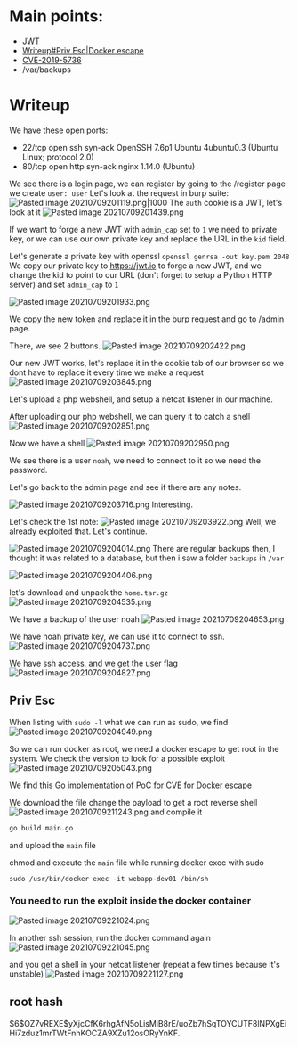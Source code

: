 # Main points:
* [JWT](https://jwt.io/)
* [Writeup#Priv Esc|Docker escape](/assets/Boxes/Notebook/Writeup%23Priv%20Esc%7CDocker%20escape)
* [CVE-2019-5736](https://www.openwall.com/lists/oss-security/2019/02/13/3)
* /var/backups

# Writeup
We have these open ports:

* 22/tcp open  ssh     syn-ack OpenSSH 7.6p1 Ubuntu 4ubuntu0.3 (Ubuntu Linux; protocol 2.0)
* 80/tcp open  http    syn-ack nginx 1.14.0 (Ubuntu)

We see there is a login page, we can register by going to the /register page
we create `user: user`
Let's look at the request in burp suite:
![Pasted image 20210709201119.png|1000](/assets/Pasted%20image%2020210709201119.png%7C1000)
The `auth` cookie is a JWT, let's look at it
![Pasted image 20210709201439.png](/assets/Pasted%20image%2020210709201439.png)

If we want to forge a new JWT with `admin_cap` set to `1` we need to private key, or we can use our own private key and replace the URL in the `kid` field.

Let's generate a private key with openssl
`openssl genrsa -out key.pem 2048`
We copy our private key to https://jwt.io to forge a new JWT, and we change the kid to point to our URL (don't forget to setup a Python HTTP server) and set `admin_cap` to `1`

![Pasted image 20210709201933.png](/assets/Pasted%20image%2020210709201933.png)

We copy the new token and replace it in the burp request and go to /admin page.

There, we see 2 buttons. 
![Pasted image 20210709202422.png](/assets/Pasted%20image%2020210709202422.png)

Our new JWT works, let's replace it in the cookie tab of our browser so we dont have to replace it every time we make a request
![Pasted image 20210709203845.png](/assets/Pasted%20image%2020210709203845.png)

Let's upload a php webshell, and setup a netcat listener in our machine.

After uploading our php webshell, we can query it to catch a shell
![Pasted image 20210709202851.png](/assets/Pasted%20image%2020210709202851.png)

Now we have a shell
![Pasted image 20210709202950.png](/assets/Pasted%20image%2020210709202950.png)

We see there is a user `noah`, we need to connect to it so we need the password.

Let's go back to the admin page and see if there are any notes.

![Pasted image 20210709203716.png](/assets/Pasted%20image%2020210709203716.png)
Interesting.

Let's check the 1st note:
![Pasted image 20210709203922.png](/assets/Pasted%20image%2020210709203922.png)
Well, we already exploited that. Let's continue.

![Pasted image 20210709204014.png](/assets/Pasted%20image%2020210709204014.png)
There are regular backups then, I thought it was related to a database, but then i saw a folder `backups` in `/var`

![Pasted image 20210709204406.png](/assets/Pasted%20image%2020210709204406.png)

let's download and unpack the `home.tar.gz`
![Pasted image 20210709204535.png](/assets/Pasted%20image%2020210709204535.png)

We have a backup of the user noah
![Pasted image 20210709204653.png](/assets/Pasted%20image%2020210709204653.png)

We have noah private key, we can use it to connect to ssh.
![Pasted image 20210709204737.png](/assets/Pasted%20image%2020210709204737.png)

We have ssh access, and we get the user flag
![Pasted image 20210709204827.png](/assets/Pasted%20image%2020210709204827.png)

## Priv Esc
When listing with `sudo -l` what we can run as sudo, we find 
![Pasted image 20210709204949.png](/assets/Pasted%20image%2020210709204949.png)

So we can run docker as root, we need a docker escape to get root in the system.
We check the version to look for a possible exploit
![Pasted image 20210709205043.png](/assets/Pasted%20image%2020210709205043.png)

We find this [Go implementation of PoC for CVE for Docker escape](https://github.com/Frichetten/CVE-2019-5736-PoC)

We download the file
change the payload to get a root reverse shell
![Pasted image 20210709211243.png](/assets/Pasted%20image%2020210709211243.png)
and compile it
```bash
go build main.go 
```
and upload the `main` file 

chmod and execute the `main` file while running docker exec with sudo
```
sudo /usr/bin/docker exec -it webapp-dev01 /bin/sh
```
### You need to run the exploit inside the docker container
![Pasted image 20210709221024.png](/assets/Pasted%20image%2020210709221024.png)

In another ssh session, run the docker command again 
![Pasted image 20210709221045.png](/assets/Pasted%20image%2020210709221045.png)

and you get a shell in your netcat listener (repeat a few times because it's unstable)
![Pasted image 20210709221127.png](/assets/Pasted%20image%2020210709221127.png)
## root hash
\$6\$OZ7vREXE$yXjcCfK6rhgAfN5oLisMiB8rE/uoZb7hSqTOYCUTF8lNPXgEiHi7zduz1mrTWtFnhKOCZA9XZu12osORyYnKF.